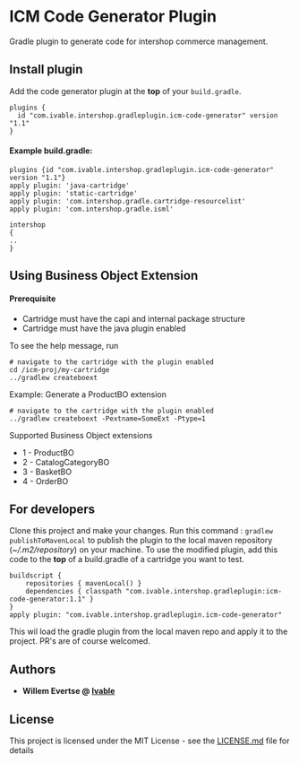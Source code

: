 
# ICM Code Generator Plugin
Gradle plugin to generate code for intershop commerce management.
## Install plugin

Add the code generator plugin at the **top** of your `build.gradle`.
```
plugins {
  id "com.ivable.intershop.gradleplugin.icm-code-generator" version "1.1"
}
```

#### Example build.gradle:
    plugins {id "com.ivable.intershop.gradleplugin.icm-code-generator" version "1.1"}
    apply plugin: 'java-cartridge'
    apply plugin: 'static-cartridge'
    apply plugin: 'com.intershop.gradle.cartridge-resourcelist'
    apply plugin: 'com.intershop.gradle.isml'
    
    intershop 
    {
    ..
    }

## Using Business Object Extension
#### Prerequisite
- Cartridge must have the capi and internal package structure
- Cartridge must have the java plugin enabled

To see the help message, run
```
# navigate to the cartridge with the plugin enabled
cd /icm-proj/my-cartridge
../gradlew createboext
```
Example:
Generate a ProductBO extension
```
# navigate to the cartridge with the plugin enabled
../gradlew createboext -Pextname=SomeExt -Ptype=1
```
Supported Business Object extensions
 - 1 - ProductBO
 - 2 - CatalogCategoryBO
 - 3 - BasketBO
 - 4 - OrderBO

## For developers
Clone this project and make your changes. Run this command  : `gradlew publishToMavenLocal` to publish the plugin to the local maven repository (*~/.m2/repository*) on your machine.
To use the modified plugin, add this code to the **top** of a build.gradle of a cartridge you want to test.

    buildscript {
        repositories { mavenLocal() }
        dependencies { classpath "com.ivable.intershop.gradleplugin:icm-code-generator:1.1" }
    }
    apply plugin: "com.ivable.intershop.gradleplugin.icm-code-generator"

This wil load the gradle plugin from the local maven repo and apply it to the project.
PR's are of course welcomed.

## Authors

* **Willem Evertse @ [Ivable](https://www.ivable.com)**


## License

This project is licensed under the MIT License - see the [LICENSE.md](LICENSE.md) file for details
